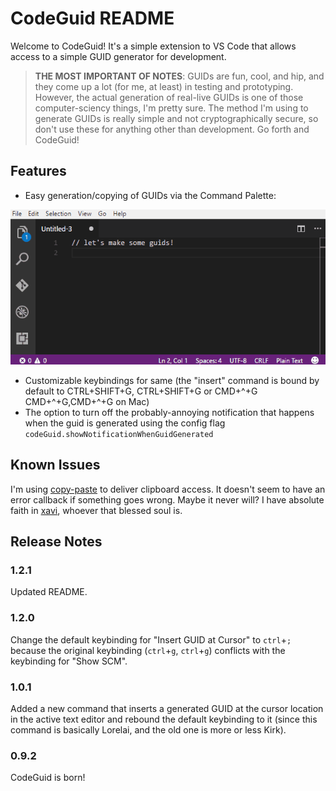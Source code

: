 # CodeGuid README

Welcome to CodeGuid! It's a simple extension to VS Code that allows access to a simple GUID generator for development.

> **THE MOST IMPORTANT OF NOTES**: GUIDs are fun, cool, and hip, and they come up a lot (for me, at least) in testing and prototyping. However, the actual generation of real-live GUIDs is one of those computer-sciency things, I'm pretty sure. The method I'm using to generate GUIDs is really simple and not cryptographically secure, so don't use these for anything other than development. Go forth and CodeGuid!

## Features

- Easy generation/copying of GUIDs via the Command Palette: 

![See it in action!](images/demo.gif)


- Customizable keybindings for same (the "insert" command is bound by default to CTRL+SHIFT+G, CTRL+SHIFT+G or CMD+^+G CMD+^+G,CMD+^+G on Mac)
- The option to turn off the probably-annoying notification that happens when the guid is generated using the config flag `codeGuid.showNotificationWhenGuidGenerated`

## Known Issues

I'm using [copy-paste](https://github.com/xavi-/node-copy-paste) to deliver clipboard access. It doesn't seem to have an error callback if something goes wrong. Maybe it never will? I have absolute faith in [xavi](https://github.com/xavi-), whoever that blessed soul is.

## Release Notes

### 1.2.1

Updated README.

### 1.2.0

Change the default keybinding for "Insert GUID at Cursor" to `ctrl`+`;` because the original keybinding (`ctrl`+`g`, `ctrl`+`g`) conflicts with the keybinding for "Show SCM".

### 1.0.1

Added a new command that inserts a generated GUID at the cursor location in the active text editor and rebound the default keybinding to it (since this command is basically Lorelai, and the old one is more or less Kirk).

### 0.9.2

CodeGuid is born!